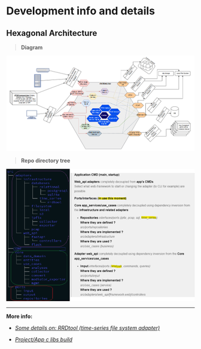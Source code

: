 # Development info and details

## Hexagonal Architecture

>**Diagram**

![architecture_hexagonal](../images/hexagonal.png)

>**Repo directory tree**

![dir_tree](../images/final_hexagonal_marked._dir_tree.png)

---
**More info:**

* [*Some details on: RRDtool (time-series file system adapter)*](./rrdtool_file_system_adapter.md)

* [*Project/App c libs build*](../c_builds/README.md)